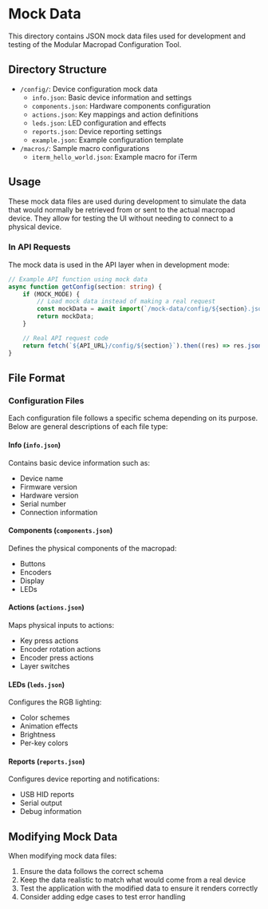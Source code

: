 # Mock Data

This directory contains JSON mock data files used for development and testing of the Modular Macropad Configuration Tool.

## Directory Structure

- `/config/`: Device configuration mock data
  - `info.json`: Basic device information and settings
  - `components.json`: Hardware components configuration
  - `actions.json`: Key mappings and action definitions
  - `leds.json`: LED configuration and effects
  - `reports.json`: Device reporting settings
  - `example.json`: Example configuration template
- `/macros/`: Sample macro configurations
  - `iterm_hello_world.json`: Example macro for iTerm

## Usage

These mock data files are used during development to simulate the data that would normally be retrieved from or sent to the actual macropad device. They allow for testing the UI without needing to connect to a physical device.

### In API Requests

The mock data is used in the API layer when in development mode:

```typescript
// Example API function using mock data
async function getConfig(section: string) {
	if (MOCK_MODE) {
		// Load mock data instead of making a real request
		const mockData = await import(`/mock-data/config/${section}.json`);
		return mockData;
	}

	// Real API request code
	return fetch(`${API_URL}/config/${section}`).then((res) => res.json());
}
```

## File Format

### Configuration Files

Each configuration file follows a specific schema depending on its purpose. Below are general descriptions of each file type:

#### Info (`info.json`)

Contains basic device information such as:

- Device name
- Firmware version
- Hardware version
- Serial number
- Connection information

#### Components (`components.json`)

Defines the physical components of the macropad:

- Buttons
- Encoders
- Display
- LEDs

#### Actions (`actions.json`)

Maps physical inputs to actions:

- Key press actions
- Encoder rotation actions
- Encoder press actions
- Layer switches

#### LEDs (`leds.json`)

Configures the RGB lighting:

- Color schemes
- Animation effects
- Brightness
- Per-key colors

#### Reports (`reports.json`)

Configures device reporting and notifications:

- USB HID reports
- Serial output
- Debug information

## Modifying Mock Data

When modifying mock data files:

1. Ensure the data follows the correct schema
2. Keep the data realistic to match what would come from a real device
3. Test the application with the modified data to ensure it renders correctly
4. Consider adding edge cases to test error handling
